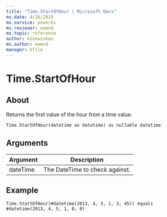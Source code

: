 ```yaml
---
title: "Time.StartOfHour | Microsoft Docs"
ms.date: 4/16/2018
ms.service: powerbi
ms.reviewer: owend
ms.topic: reference
author: minewiskan
ms.author: owend
manager: kfile
---
```

# Time.StartOfHour

  
## About  
Returns the first value of the hour from a time value.  
  
```  
Time.StartOfHour(datetime as datetime) as nullable datetime  
```  
  
## Arguments  
  
|Argument|Description|  
|------------|---------------|  
|dateTime|The DateTime to check against.|  
  
## Example  
  
```  
Time.StartOfHour(#datetime(2013, 4, 5, 1, 3, 45)) equals #datetime(2013, 4, 5, 1, 0, 0)  
```  
